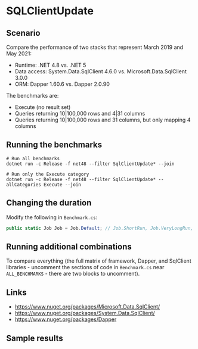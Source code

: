 # SQLClientUpdate

## Scenario

Compare the performance of two stacks that represent March 2019 and May 2021:

- Runtime: .NET 4.8 vs. .NET 5
- Data access: System.Data.SqlClient 4.6.0 vs. Microsoft.Data.SqlClient 3.0.0
- ORM: Dapper 1.60.6 vs. Dapper 2.0.90

The benchmarks are:

- Execute (no result set)
- Queries returning 10|100,000 rows and 4|31 columns
- Queries returning 10|100,000 rows and 31 columns, but only mapping 4 columns

## Running the benchmarks

```shell
# Run all benchmarks
dotnet run -c Release -f net48 --filter SqlClientUpdate* --join

# Run only the Execute category
dotnet run -c Release -f net48 --filter SqlClientUpdate* --allCategories Execute --join
```

## Changing the duration

Modify the following in `Benchmark.cs`:

```csharp
public static Job Job = Job.Default; // Job.ShortRun, Job.VeryLongRun, etc.
```

## Running additional combinations

To compare everything (the full matrix of framework, Dapper, and SqlClient libraries - uncomment the sections of code in `Benchmark.cs` near `ALL_BENCHMARKS` - there are two blocks to uncomment).

## Links

- https://www.nuget.org/packages/Microsoft.Data.SqlClient/
- https://www.nuget.org/packages/System.Data.SqlClient/
- https://www.nuget.org/packages/Dapper

## Sample results

